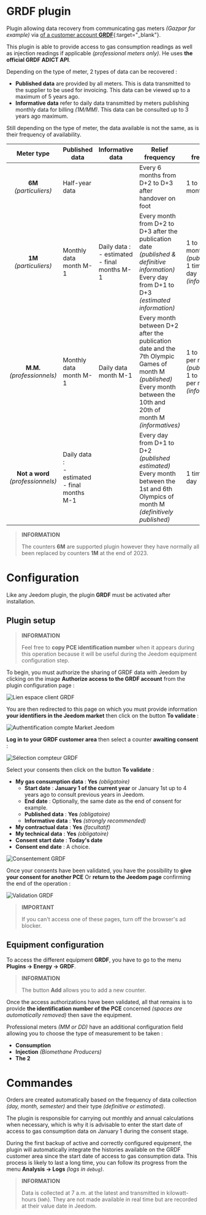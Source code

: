 # GRDF plugin

Plugin allowing data recovery from communicating gas meters *(Gazpar for example)* via [of a customer account **GRDF**](https://login.monespace.grdf.fr/mire/connexion){:target="\_blank"}.

This plugin is able to provide access to gas consumption readings as well as injection readings if applicable *(professional meters only)*. He uses **the official GRDF ADICT API**.

Depending on the type of meter, 2 types of data can be recovered :
 - **Published data** are provided by all meters. This is data transmitted to the supplier to be used for invoicing. This data can be viewed up to a maximum of 5 years ago.
 - **Informative data** refer to daily data transmitted by meters publishing monthly data for billing *(1M/MM)*. This data can be consulted up to 3 years ago maximum.

Still depending on the type of meter, the data available is not the same, as is their frequency of availability.

| **Meter type** | Published data | Informative data | Relief frequency | Call frequency |
|:---:|---|---|---|---|
| **6M** *(particuliers)* | Half-year data | | Every 6 months from D+2 to D+3 after handover on foot | 1 to 2 times a month |
| **1M** *(particuliers)* | Monthly data month M-1 | Daily data :<br>  - estimated<br>  - final months M-1 | Every month from D+2 to D+3 after the publication date *(published & definitive information)*<br>Every day from D+1 to D+3 *(estimated information)* | 1 to 2 times a month *(published)*<br>1 time per day *(informatives)* |
| **M.M.** *(professionnels)* | Monthly data month M-1 | Daily data month M-1 | Every month between D+2 after the publication date and the 7th Olympic Games of month M *(published)*<br>Every month between the 10th and 20th of month M *(informatives)* | 1 to 14 times per month *(published)*<br>1 to 11 times per month *(informatives)* |
| **Not a word** *(professionnels)* | Daily data :<br>  - estimated<br>  - final months M-1 | | Every day from D+1 to D+2 *(published estimated)*<br>Every month between the 1st and 6th Olympics of month M *(definitively published)* | 1 time per day |

>**INFORMATION**
>
>The counters **6M** are supported plugin however they have normally all been replaced by counters **1M** at the end of 2023.

# Configuration

Like any Jeedom plugin, the plugin **GRDF** must be activated after installation.

## Plugin setup

>**INFORMATION**
>
>Feel free to **copy PCE identification number** when it appears during this operation because it will be useful during the Jeedom equipment configuration step.

To begin, you must authorize the sharing of GRDF data with Jeedom by clicking on the image **Authorize access to the GRDF account** from the plugin configuration page :

![Lien espace client GRDF](./images/link_grdf.jpg)

You are then redirected to this page on which you must provide information **your identifiers in the Jeedom market** then click on the button **To validate** :

![Authentification compte Market Jeedom](./images/Auth_Jeedom.jpg)

**Log in to your GRDF customer area** then select a counter **awaiting consent** :

![Sélection compteur GRDF](./images/grdf_home.jpg)

Select your consents then click on the button **To validate** :

 - **My gas consumption data** : **Yes** *(obligatoire)*
   - **Start date** : **January 1 of the current year** or January 1st up to 4 years ago to consult previous years in Jeedom.
   - **End date** : Optionally, the same date as the end of consent for example.
   - **Published data** : **Yes** *(obligatoire)*
   - **Informative data** : **Yes** *(strongly recommended)*
 - **My contractual data** : **Yes** *(facultatif)*
 - **My technical data** : **Yes** *(obligatoire)*
 - **Consent start date** : **Today's date**
 - **Consent end date** : A choice.

![Consentement GRDF](./images/grdf_choose.jpg)

Once your consents have been validated, you have the possibility to **give your consent for another PCE** Or **return to the Jeedom page** confirming the end of the operation :

![Validation GRDF](./images/grdf_consent.jpg)

>**IMPORTANT**
>
>If you can't access one of these pages, turn off the browser's ad blocker.

## Equipment configuration

To access the different equipment **GRDF**, you have to go to the menu **Plugins → Energy → GRDF**.

>**INFORMATION**
>
>The button **Add** allows you to add a new counter.

Once the access authorizations have been validated, all that remains is to provide **the identification number of the PCE** concerned *(spaces are automatically removed)* then save the equipment.

Professional meters *(MM or DD)* have an additional configuration field allowing you to choose the type of measurement to be taken :
 - **Consumption**
 - **Injection** *(Biomethane Producers)*
 - **The 2**

# Commandes

Orders are created automatically based on the frequency of data collection *(day, month, semester)* and their type *(definitive or estimated)*.

The plugin is responsible for carrying out monthly and annual calculations when necessary, which is why it is advisable to enter the start date of access to gas consumption data on January 1 during the consent stage.

During the first backup of active and correctly configured equipment, the plugin will automatically integrate the histories available on the GRDF customer area since the start date of access to gas consumption data. This process is likely to last a long time, you can follow its progress from the menu **Analysis → Logs** *(logs in `debug`)*.

>**INFORMATION**
>
>Data is collected at 7 a.m. at the latest and transmitted in kilowatt-hours (`kWh`). They are not made available in real time but are recorded at their value date in Jeedom.
